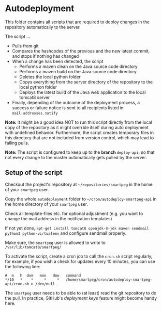 # Autodeployment

This folder contains all scripts that are required to deploy changes in the repository automatically to the server.

The script ...
- Pulls from git
- Compares the hashcodes of the previous and the new latest commit, and stops if nothing has changed
- When a change has been detected, the script
  - Performs a maven clean on the Java source code directory
  - Performs a maven build on the Java source code directory
  - Deletes the local python folder
  - Copys everything from the server directory of the repository to the local python folder
  - Deploys the latest build of the Java web application to the local tomcat8 server
- Finally, depending of the outcome of the deployment process, a success or failure notice is sent to all recipients listed in `mail.addresses.notify`

**Note:** It might be a good idea NOT to run this script directly from the local copy of the repository as it might override itself during auto deployment with undefined behavior. Furthermore, the script creates temporary files in this directory that are not included from version control, which may lead to failing pulls.

**Note:** The script is configured to keep up to the **branch** `deploy-api`, so that not every change to the master automatically gets pulled by the server.

## Setup of the script

Checkout the project's repository at `~/repositories/smartpeg` in the home of your `smartpeg` user.

Copy the whole `autodeployment` folder to `~/cron/autodeploy-smartpeg-api` in the home directory of your `smartpeg` user.

Check all template-files etc. for optional adjustment (e.g. you want to change the mail address in the notification templates)

If not yet done, `apt-get install tomcat8 openjdk-8-jdk maven sendmail python3 python-virtualenv` and configure sendmail properly.

Make sure, the `smartpeg` user is allowed to write to `/var/lib/tomcat8/smartpeg/`

To activate the script, create a cron job to call the `cron.sh` script regularly, for example, if you wish a check for updates every 10 minutes, you can use the following line:

```
#  m   h  dom   mon   dow   command
*/10   *    *     *     *   /home/smartpeg/cron/autodeploy-smartpeg-api/cron.sh > /dev/null
```

The `smartpeg` user needs to be able to (at least) read the git repository to do the pull. In practice, GitHub's _deployment keys_ feature might become handy here.
